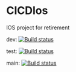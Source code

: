 # CICDIos
IOS project for retirement

dev: [![Build status](https://build.appcenter.ms/v0.1/apps/fd805147-bb71-4afa-bfb7-93674154a45e/branches/dev/badge)](https://appcenter.ms)

test: [![Build status](https://build.appcenter.ms/v0.1/apps/fd805147-bb71-4afa-bfb7-93674154a45e/branches/test/badge)](https://appcenter.ms)

main: [![Build status](https://build.appcenter.ms/v0.1/apps/fd805147-bb71-4afa-bfb7-93674154a45e/branches/main/badge)](https://appcenter.ms)


